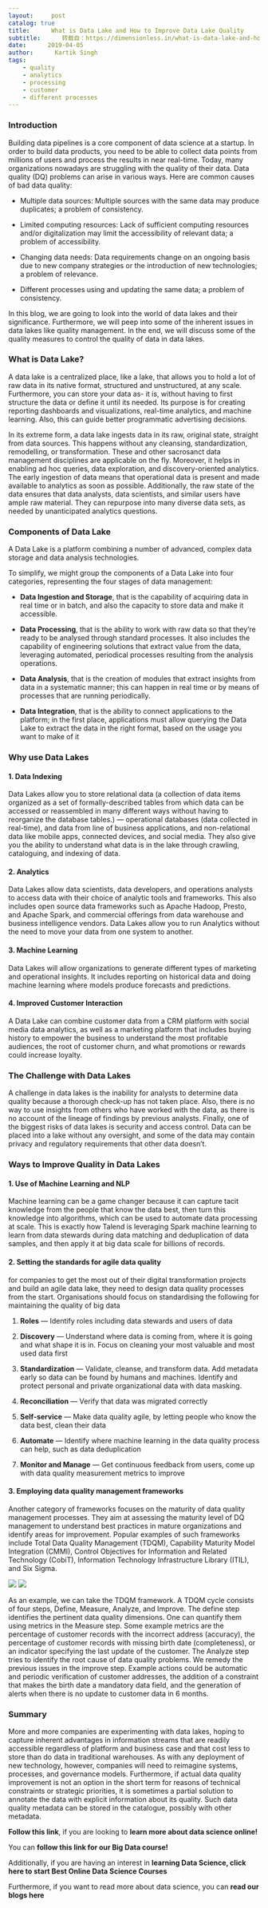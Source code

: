 ```yaml
---
layout:     post
catalog: true
title:      What is Data Lake and How to Improve Data Lake Quality
subtitle:      转载自：https://dimensionless.in/what-is-data-lake-and-how-to-improve-data-lake-quality/
date:      2019-04-05
author:      Kartik Singh
tags:
    - quality
    - analytics
    - processing
    - customer
    - different processes
---
```


### Introduction

Building data pipelines is a core component of data science at a startup. In order to build data products, you need to be able to collect data points from millions of users and process the results in near real-time. Today, many organizations nowadays are struggling with the quality of their data. Data quality (DQ) problems can arise in various ways. Here are common causes of bad data quality:

- Multiple data sources: Multiple sources with the same data may produce duplicates; a problem of consistency.

- Limited computing resources: Lack of sufficient computing resources and/or digitalization may limit the accessibility of relevant data; a problem of accessibility.

- Changing data needs: Data requirements change on an ongoing basis due to new company strategies or the introduction of new technologies; a problem of relevance.

- Different processes using and updating the same data; a problem of consistency.


In this blog, we are going to look into the world of data lakes and their significance. Furthermore, we will peep into some of the inherent issues in data lakes like quality management. In the end, we will discuss some of the quality measures to control the quality of data in data lakes.

### 

### What is Data Lake?

A data lake is a centralized place, like a lake, that allows you to hold a lot of raw data in its native format, structured and unstructured, at any scale. Furthermore, you can store your data as- it is, without having to first structure the data or define it until its needed. Its purpose is for creating reporting dashboards and visualizations, real-time analytics, and machine learning. Also, this can guide better programmatic advertising decisions.

In its extreme form, a data lake ingests data in its raw, original state, straight from data sources. This happens without any cleansing, standardization, remodelling, or transformation. These and other sacrosanct data management disciplines are applicable on the fly. Moreover, it helps in enabling ad hoc queries, data exploration, and discovery-oriented analytics. The early ingestion of data means that operational data is present and made available to analytics as soon as possible. Additionally, the raw state of the data ensures that data analysts, data scientists, and similar users have ample raw material. They can repurpose into many diverse data sets, as needed by unanticipated analytics questions.

### 

### Components of Data Lake

A Data Lake is a platform combining a number of advanced, complex data storage and data analysis technologies.

To simplify, we might group the components of a Data Lake into four categories, representing the four stages of data management:

- **Data Ingestion and Storage**, that is the capability of acquiring data in real time or in batch, and also the capacity to store data and make it accessible.


- **Data Processing**, that is the ability to work with raw data so that they’re ready to be analysed through standard processes. It also includes the capability of engineering solutions that extract value from the data, leveraging automated, periodical processes resulting from the analysis operations.


- **Data Analysis**, that is the creation of modules that extract insights from data in a systematic manner; this can happen in real time or by means of processes that are running periodically.


- **Data Integration**, that is the ability to connect applications to the platform; in the first place, applications must allow querying the Data Lake to extract the data in the right format, based on the usage you want to make of it


### 

### Why use Data Lakes

#### 

#### 1. Data Indexing

Data Lakes allow you to store relational data (a collection of data items organized as a set of formally-described tables from which data can be accessed or reassembled in many different ways without having to reorganize the database tables.) — operational databases (data collected in real-time), and data from line of business applications, and non-relational data like mobile apps, connected devices, and social media. They also give you the ability to understand what data is in the lake through crawling, cataloguing, and indexing of data.

#### 2. Analytics

Data Lakes allow data scientists, data developers, and operations analysts to access data with their choice of analytic tools and frameworks. This also includes open source data frameworks such as Apache Hadoop, Presto, and Apache Spark, and commercial offerings from data warehouse and business intelligence vendors. Data Lakes allow you to run Analytics without the need to move your data from one system to another.

#### 3. Machine Learning

Data Lakes will allow organizations to generate different types of marketing and operational insights. It includes reporting on historical data and doing machine learning where models produce forecasts and predictions.

#### 4. Improved Customer Interaction

A Data Lake can combine customer data from a CRM platform with social media data analytics, as well as a marketing platform that includes buying history to empower the business to understand the most profitable audiences, the root of customer churn, and what promotions or rewards could increase loyalty.

### 

### The Challenge with Data Lakes

A challenge in data lakes is the inability for analysts to determine data quality because a thorough check-up has not taken place. Also, there is no way to use insights from others who have worked with the data, as there is no account of the lineage of findings by previous analysts. Finally, one of the biggest risks of data lakes is security and access control. Data can be placed into a lake without any oversight, and some of the data may contain privacy and regulatory requirements that other data doesn’t.

### 

### Ways to Improve Quality in Data Lakes

#### 

#### 1. Use of Machine Learning and NLP

Machine learning can be a game changer because it can capture tacit knowledge from the people that know the data best, then turn this knowledge into algorithms, which can be used to automate data processing at scale. This is exactly how Talend is leveraging Spark machine learning to learn from data stewards during data matching and deduplication of data samples, and then apply it at big data scale for billions of records.

#### 2. Setting the standards for agile data quality

for companies to get the most out of their digital transformation projects and build an agile data lake, they need to design data quality processes from the start. Organisations should focus on standardising the following for maintaining the quality of big data

1. **Roles** — Identify roles including data stewards and users of data

1. **Discovery** — Understand where data is coming from, where it is going and what shape it is in. Focus on cleaning your most valuable and most used data first

1. **Standardization** — Validate, cleanse, and transform data. Add metadata early so data can be found by humans and machines. Identify and protect personal and private organizational data with data masking.

1. **Reconciliation** — Verify that data was migrated correctly

1. **Self-service** — Make data quality agile, by letting people who know the data best, clean their data

1. **Automate** — Identify where machine learning in the data quality process can help, such as data deduplication

1. **Monitor and Manage** — Get continuous feedback from users, come up with data quality measurement metrics to improve


#### 3. Employing data quality management frameworks

Another category of frameworks focuses on the maturity of data quality management processes. They aim at assessing the maturity level of DQ management to understand best practices in mature organizations and identify areas for improvement. Popular examples of such frameworks include Total Data Quality Management (TDQM), Capability Maturity Model Integration (CMMI), Control Objectives for Information and Related Technology (CobiT), Information Technology Infrastructure Library (ITIL), and Six Sigma.

![](https://dzceab466r34n.cloudfront.net/images_nl/DBTA/lp/Baesens-graphic%20march%20bdq%202018%20illustration.jpg)
![](https://dzceab466r34n.cloudfront.net/images_nl/DBTA/lp/Baesens-graphic%20march%20bdq%202018%20illustration.jpg)


As an example, we can take the TDQM framework. A TDQM cycle consists of four steps, Define, Measure, Analyze, and Improve. The define step identifies the pertinent data quality dimensions. One can quantify them using metrics in the Measure step. Some example metrics are the percentage of customer records with the incorrect address (accuracy), the percentage of customer records with missing birth date (completeness), or an indicator specifying the last update of the customer. The Analyze step tries to identify the root cause of data quality problems. We remedy the previous issues in the improve step. Example actions could be automatic and periodic verification of customer addresses, the addition of a constraint that makes the birth date a mandatory data field, and the generation of alerts when there is no update to customer data in 6 months.

### 

### Summary

More and more companies are experimenting with data lakes, hoping to capture inherent advantages in information streams that are readily accessible regardless of platform and business case and that cost less to store than do data in traditional warehouses. As with any deployment of new technology, however, companies will need to reimagine systems, processes, and governance models. Furthermore, if actual data quality improvement is not an option in the short term for reasons of technical constraints or strategic priorities, it is sometimes a partial solution to annotate the data with explicit information about its quality. Such data quality metadata can be stored in the catalogue, possibly with other metadata.

**Follow this link**, if you are looking to **learn more about data science online!**

You can **follow this link for our Big Data course!**

Additionally, if you are having an interest in **learning Data Science, click here to start Best Online Data Science Courses**

Furthermore, if you want to read more about data science, you can **read our blogs here**

 
